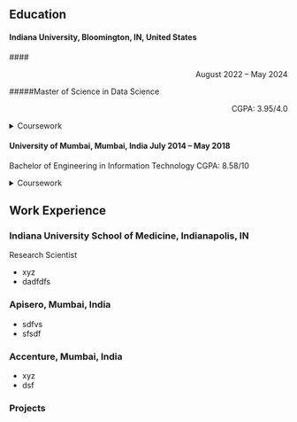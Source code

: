 ## Education
#### Indiana University, Bloomington, IN, United States 
####<p align="right">August 2022 – May 2024</p>
#####Master of Science in Data Science
<p align="right">CGPA: 3.95/4.0</p>
<details>
<summary>Coursework</summary>
- Applied Machine Learning
- Applied Database Technologies
- Statistics
- Data Visualization
- Big Data Technologies
- Natural Language Processing
- Music Data Mining
- Social Media Informatics
</details>

#### University of Mumbai, Mumbai, India					           	                 	                                                                                                    July 2014 – May 2018
Bachelor of Engineering in Information Technology					 	                  	                                                                                                          CGPA: 8.58/10 
<details>
<summary>Coursework</summary>
- Object Oriented Programming
- Data Structures and Algorthms
- Database Concepts
- Operating Systems
- Computer Networks
- Applied Mathematics
- Web Technologies
- Data Mining and Business Intelligence
- Artificial Intelligence
- Cloud Computing
- Software Engineering
- Virtual Reality
</details>

## Work Experience
### Indiana University School of Medicine, Indianapolis, IN
Research Scientist
- xyz
- dadfdfs

### Apisero, Mumbai, India
- sdfvs
- sfsdf

### Accenture, Mumbai, India
- xyz
- dsf

### Projects
